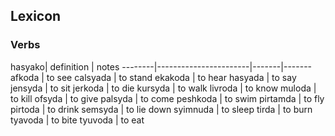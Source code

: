 
## Lexicon

### Verbs
hasyako| definition		 | notes
--------|-----------------------|-------|-------
afkoda		| to see
calsyada		| to stand
ekakoda | to hear
hasyada | to say
jensyda | to sit
jerkoda | to die
kursyda | to walk
livroda | to know
muloda	| to kill
ofsyda	| to give
palsyda	| to come
peshkoda | to swim
pirtamda | to fly
pirtoda | to drink
semsyda	| to lie down
syimnuda | to sleep
tirda | to burn
tyavoda | to bite
tyuvoda	| to eat
